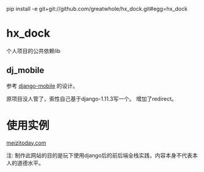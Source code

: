 pip install -e git+git://github.com/greatwhole/hx_dock.git#egg=hx_dock

# hx_dock
个人项目的公共依赖lib

## dj_mobile
参考 [django-mobile](https://github.com/gregmuellegger/django-mobile) 的设计。

原项目没人管了，索性自己基于django-1.11.3写一个。
增加了redirect。


# 使用实例

[meizitoday.com](http://www.meizitoday.com)

注: 制作此网站的目的是玩下使用django后的前后端全栈实践，内容本身不代表本人的道德水平。
